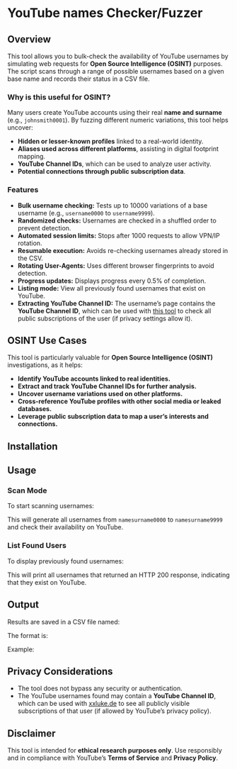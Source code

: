 # YouTube names Checker/Fuzzer

## Overview

This tool allows you to bulk-check the availability of YouTube usernames by simulating web requests for **Open Source Intelligence (OSINT)** purposes. The script scans through a range of possible usernames based on a given base name and records their status in a CSV file.

### Why is this useful for OSINT?

Many users create YouTube accounts using their real **name and surname** (e.g., `johnsmith0001`). By fuzzing different numeric variations, this tool helps uncover:

- **Hidden or lesser-known profiles** linked to a real-world identity.
- **Aliases used across different platforms**, assisting in digital footprint mapping.
- **YouTube Channel IDs**, which can be used to analyze user activity.
- **Potential connections through public subscription data**.

### Features

- **Bulk username checking:** Tests up to 10000 variations of a base username (e.g., `username0000` to `username9999`).
- **Randomized checks:** Usernames are checked in a shuffled order to prevent detection.
- **Automated session limits:** Stops after 1000 requests to allow VPN/IP rotation.
- **Resumable execution:** Avoids re-checking usernames already stored in the CSV.
- **Rotating User-Agents:** Uses different browser fingerprints to avoid detection.
- **Progress updates:** Displays progress every 0.5% of completion.
- **Listing mode:** View all previously found usernames that exist on YouTube.
- **Extracting YouTube Channel ID:** The username’s page contains the **YouTube Channel ID**, which can be used with [this tool](https://xxluke.de/subscription-history/) to check all public subscriptions of the user (if privacy settings allow it).

## OSINT Use Cases

This tool is particularly valuable for **Open Source Intelligence (OSINT)** investigations, as it helps:

- **Identify YouTube accounts linked to real identities.**
- **Extract and track YouTube Channel IDs for further analysis.**
- **Uncover username variations used on other platforms.**
- **Cross-reference YouTube profiles with other social media or leaked databases.**
- **Leverage public subscription data to map a user’s interests and connections.**

## Installation

## Usage

### Scan Mode

To start scanning usernames:

This will generate all usernames from `namesurname0000` to `namesurname9999` and check their availability on YouTube.

### List Found Users

To display previously found usernames:

This will print all usernames that returned an HTTP 200 response, indicating that they exist on YouTube.

## Output

Results are saved in a CSV file named:

The format is:

Example:

## Privacy Considerations

- The tool does not bypass any security or authentication.
- The YouTube usernames found may contain a **YouTube Channel ID**, which can be used with [xxluke.de](https://xxluke.de/subscription-history/) to see all publicly visible subscriptions of that user (if allowed by YouTube’s privacy policy).

## Disclaimer

This tool is intended for **ethical research purposes only**. Use responsibly and in compliance with YouTube’s **Terms of Service** and **Privacy Policy**.
